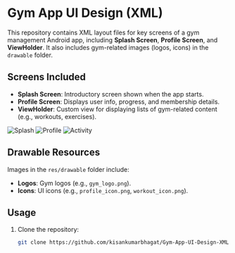 # **Gym App UI Design (XML)**

This repository contains XML layout files for key screens of a gym management Android app, including **Splash Screen**, **Profile Screen**, and **ViewHolder**. It also includes gym-related images (logos, icons) in the `drawable` folder.

## **Screens Included**

- **Splash Screen**: Introductory screen shown when the app starts.
- **Profile Screen**: Displays user info, progress, and membership details.
- **ViewHolder**: Custom view for displaying lists of gym-related content (e.g., workouts, exercises).

![Splash](https://github.com/user-attachments/assets/54b4043f-d195-45fb-93b0-a4cd4481a822)  ![Profile](https://github.com/user-attachments/assets/7ed4d975-f140-464a-97b8-ad73a91788ba)  ![Activity](https://github.com/user-attachments/assets/395137f4-4729-4383-9378-55892b6d2ae5)

## **Drawable Resources**

Images in the `res/drawable` folder include:
- **Logos**: Gym logos (e.g., `gym_logo.png`).
- **Icons**: UI icons (e.g., `profile_icon.png`, `workout_icon.png`).

## **Usage**

1. Clone the repository:
   ```bash
   git clone https://github.com/kisankumarbhagat/Gym-App-UI-Design-XML-.git

